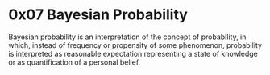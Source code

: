 # 0x07 Bayesian Probability

Bayesian probability is an interpretation of the concept of probability, in which, instead of frequency or propensity of some phenomenon, probability is interpreted as reasonable expectation representing a state of knowledge or as quantification of a personal belief.
